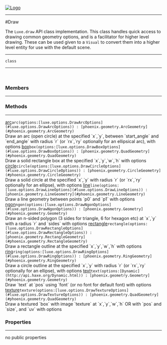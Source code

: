 
[![Logo](../../images/logo.png)](../../api/index.html)

---



#Draw

The `Luxe.draw` API class implementation.
    This class handles quick access to drawing common geometry options,
    and is a facilitator for higher level drawing. These can be used given to a `Visual` to convert
    them into a higher level entity for use with the default scene.

---

`class`
<span class="meta">

</span>


---

&nbsp;
&nbsp;

<h3>Members</h3> <hr/>

<h3>Methods</h3> <hr/><span class="method apipage">
            <a name="arc"><a class="lift" href="#arc">arc</a></a><code class="signature apipage">arc(options:<span>[luxe.options.DrawArcOptions](#luxe.options.DrawArcOptions)</span>) : [phoenix.geometry.ArcGeometry](#phoenix.geometry.ArcGeometry)</code><br/><span class="small_desc_flat">Draw an arc (open circle) at the specified `x`,`y`, between `start_angle` and `end_angle` with radius `r` (or `rx`,`ry` optionally for an ellipsical arc), with options</span>
        </span>
    <span class="method apipage">
            <a name="box"><a class="lift" href="#box">box</a></a><code class="signature apipage">box(options:<span>[luxe.options.DrawBoxOptions](#luxe.options.DrawBoxOptions)</span>) : [phoenix.geometry.QuadGeometry](#phoenix.geometry.QuadGeometry)</code><br/><span class="small_desc_flat">Draw a solid rectangle box at the specified `x`,`y`,`w`,`h` with options</span>
        </span>
    <span class="method apipage">
            <a name="circle"><a class="lift" href="#circle">circle</a></a><code class="signature apipage">circle(options:<span>[luxe.options.DrawCircleOptions](#luxe.options.DrawCircleOptions)</span>) : [phoenix.geometry.CircleGeometry](#phoenix.geometry.CircleGeometry)</code><br/><span class="small_desc_flat">Draw a solid circle at the specified `x`,`y` with radius `r` (or `rx`,`ry` optionally for an ellipse), with options</span>
        </span>
    <span class="method apipage">
            <a name="line"><a class="lift" href="#line">line</a></a><code class="signature apipage">line(options:<span>[luxe.options.DrawLineOptions](#luxe.options.DrawLineOptions)</span>) : [phoenix.geometry.LineGeometry](#phoenix.geometry.LineGeometry)</code><br/><span class="small_desc_flat">Draw a line geometry between points `p0` and `p1` with options</span>
        </span>
    <span class="method apipage">
            <a name="ngon"><a class="lift" href="#ngon">ngon</a></a><code class="signature apipage">ngon(options:<span>[luxe.options.DrawNgonOptions](#luxe.options.DrawNgonOptions)</span>) : [phoenix.geometry.Geometry](#phoenix.geometry.Geometry)</code><br/><span class="small_desc_flat">Draw an n-sided polygon (3 sides for triangle, 6 for hexagon etc) at `x`,`y` with a radius `r` and `sides` with options</span>
        </span>
    <span class="method apipage">
            <a name="rectangle"><a class="lift" href="#rectangle">rectangle</a></a><code class="signature apipage">rectangle(options:<span>[luxe.options.DrawRectangleOptions](#luxe.options.DrawRectangleOptions)</span>) : [phoenix.geometry.RectangleGeometry](#phoenix.geometry.RectangleGeometry)</code><br/><span class="small_desc_flat">Draw a rectangle outline at the specified `x`,`y`,`w`,`h` with options</span>
        </span>
    <span class="method apipage">
            <a name="ring"><a class="lift" href="#ring">ring</a></a><code class="signature apipage">ring(options:<span>[luxe.options.DrawRingOptions](#luxe.options.DrawRingOptions)</span>) : [phoenix.geometry.RingGeometry](#phoenix.geometry.RingGeometry)</code><br/><span class="small_desc_flat">Draw a circle outline at the specified `x`,`y` with radius `r` (or `rx`,`ry` optionally for an ellipse), with options</span>
        </span>
    <span class="method apipage">
            <a name="text"><a class="lift" href="#text">text</a></a><code class="signature apipage">text(options:<span>[Dynamic](http://api.haxe.org/Dynamic.html)</span>) : [phoenix.geometry.Geometry](#phoenix.geometry.Geometry)</code><br/><span class="small_desc_flat">Draw `text` at `pos` using `font` (or no font for default font) with options</span>
        </span>
    <span class="method apipage">
            <a name="texture"><a class="lift" href="#texture">texture</a></a><code class="signature apipage">texture(options:<span>[luxe.options.DrawTextureOptions](#luxe.options.DrawTextureOptions)</span>) : [phoenix.geometry.QuadGeometry](#phoenix.geometry.QuadGeometry)</code><br/><span class="small_desc_flat">Draw a textured `box` with image `texture` at `x`,`y`,`w`,`h` OR with `pos` and `size`, and `uv` with options</span>
        </span>
    

<h3>Properties</h3> <hr/>no public properties

&nbsp;
&nbsp;
&nbsp;
